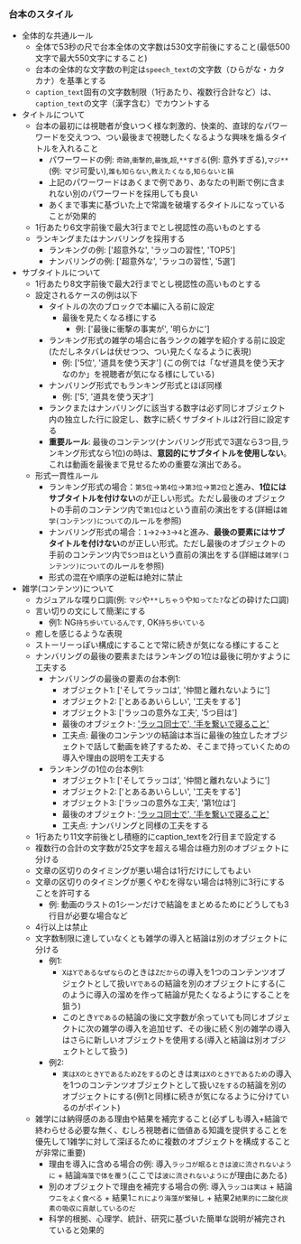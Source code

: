 ### 台本のスタイル
- 全体的な共通ルール
  - 全体で53秒の尺で台本全体の文字数は530文字前後にすること(最低500文字で最大550文字にすること)
  - 台本の全体的な文字数の判定は`speech_text`の文字数（ひらがな・カタカナ）を基準とする
  - `caption_text`固有の文字数制限（1行あたり、複数行合計など）は、`caption_text`の文字（漢字含む）でカウントする
- タイトルについて
  - 台本の最初には視聴者が食いつく様な刺激的、快楽的、直球的なパワーワードを交えつつ、つい最後まで視聴したくなるような興味を煽るタイトルを入れること
    - パワーワードの例: `奇跡`,`衝撃的`,`最強`,`超`,`**すぎる`(例: 意外すぎる),`マジ**`(例: マジ可愛い),`誰も知らない`,`教えたくなる`,`知らないと損`
    - 上記のパワーワードはあくまで例であり、あなたの判断で例に含まれない別のパワーワードを採用しても良い
    - あくまで事実に基づいた上で常識を破壊するタイトルになっていることが効果的
  - 1行あたり6文字前後で最大3行までとし視認性の高いものとする
  - ランキングまたはナンバリングを採用する
    - ランキングの例: ['超意外な', 'ラッコの習性', 'TOP5']
    - ナンバリングの例: ['超意外な', 'ラッコの習性', '5選']
- サブタイトルについて
  - 1行あたり8文字前後で最大2行までとし視認性の高いものとする
  - 設定されるケースの例は以下
    - タイトルの次のブロックで本編に入る前に設定
      - 最後を見たくなる様にする
        - 例: ['最後に衝撃の事実が', '明らかに']
    - ランキング形式の雑学の場合に各ランクの雑学を紹介する前に設定(ただしネタバレは伏せつつ、つい見たくなるように表現)
      - 例: ['5位', '道具を使う天才'] (この例では「なぜ道具を使う天才なのか」を視聴者が気になる様にしている)
    - ナンバリング形式でもランキング形式とほぼ同様
      - 例: ['5', '道具を使う天才']
    - ランクまたはナンバリングに該当する数字は必ず同じオブジェクト内の独立した行に設定し、数字に続くサブタイトルは2行目に設定する
    - **重要ルール**: 最後のコンテンツ(ナンバリング形式で3選なら3つ目,ランキング形式なら1位)の時は、**意図的にサブタイトルを使用しない**。これは動画を最後まで見せるための重要な演出である。
  - 形式一貫性ルール
    - ランキング形式の場合：`第5位`→`第4位`→`第3位`→`第2位`と進み、**1位にはサブタイトルを付けない**のが正しい形式。ただし最後のオブジェクトの手前のコンテンツ内で`第1位は`という直前の演出をする(詳細は`雑学(コンテンツ)について`のルールを参照)
    - ナンバリング形式の場合：`1`→`2`→`3`→`4`と進み、**最後の要素にはサブタイトルを付けない**のが正しい形式。ただし最後のオブジェクトの手前のコンテンツ内で`5つ目は`という直前の演出をする(詳細は`雑学(コンテンツ)について`のルールを参照)
    - 形式の混在や順序の逆転は絶対に禁止
- 雑学(コンテンツ)について
  - カジュアルな喋り口調(例: `マジ`や`**しちゃう`や`知ってた?`などの砕けた口調)
  - 言い切りの文にして簡潔にする
    - 例1: NG`持ち歩いているんです`, OK`持ち歩いている`
  - 癒しを感じるような表現
  - ストーリーっぽい構成にすることで常に続きが気になる様にすること
  - ナンバリングの最後の要素またはランキングの1位は最後に明かすように工夫する
    - ナンバリングの最後の要素の台本例1:
      - オブジェクト1: ['そしてラッコは', '仲間と離れないように']
      - オブジェクト2: ['とあるあいらしい', '工夫をする']
      - オブジェクト3: ['ラッコの意外な工夫', '5つ目は']
      - 最後のオブジェクト: ['ラッコ同士で', '手を繋いで寝ること'](ここで動画終了)
      - 工夫点: 最後のコンテンツの結論は本当に最後の独立したオブジェクトで話して動画を終了するため、そこまで持っていくための導入や理由の説明を工夫する
    - ランキングの1位の台本例1:
      - オブジェクト1: ['そしてラッコは', '仲間と離れないように']
      - オブジェクト2: ['とあるあいらしい', '工夫をする']
      - オブジェクト3: ['ラッコの意外な工夫', '第1位は']
      - 最後のオブジェクト: ['ラッコ同士で', '手を繋いで寝ること'](ここで動画終了)
      - 工夫点: ナンバリングと同様の工夫をする
  - 1行あたり11文字前後とし積極的にcaption_textを2行目まで設定する
  - 複数行の合計の文字数が25文字を超える場合は極力別のオブジェクトに分ける
  - 文章の区切りのタイミングが悪い場合は1行だけにしてもよい
  - 文章の区切りのタイミングが悪くやむを得ない場合は特別に3行にすることを許可する
    - 例: 動画のラストの1シーンだけで結論をまとめるためにどうしても3行目が必要な場合など
  - 4行以上は禁止
  - 文字数制限に達していなくとも雑学の導入と結論は別のオブジェクトに分ける
    - 例1:
      - `XはYであるなぜなら`のときは`Zだから`の導入を1つのコンテンツオブジェクトとして扱い`Yである`の結論を別のオブジェクトにする(このように導入の溜めを作って結論が見たくなるようにすることを狙う)
      - このとき`Yである`の結論の後に文字数が余っていても同じオブジェクトに次の雑学の導入を追加せず、その後に続く別の雑学の導入はさらに新しいオブジェクトを使用する(導入と結論は別オブジェクトとして扱う)
    - 例2:
      - `実はXのときYであるためZをする`のときは`実はXのときYであるため`の導入を1つのコンテンツオブジェクトとして扱い`Zをする`の結論を別のオブジェクトにする(例1と同様に続きが気になるように分けているのがポイント)
  - 雑学には納得感のある理由や結果を補完すること(必ずしも導入+結論で終わらせる必要な無く、むしろ視聴者に価値ある知識を提供することを優先して1雑学に対して深ぼるために複数のオブジェクトを構成することが非常に重要)
    - 理由を導入に含める場合の例: 導入`ラッコが眠るときは波に流されないように` + 結論`海藻で体を覆う`(ここでは`波に流されないように`が理由にあたる)
    - 別のオブジェクトで理由を補完する場合の例: 導入`ラッコは実は` + 結論`ウニをよく食べる` + 結果1`これにより海藻が繁殖し` + 結果2`結果的に二酸化炭素の吸収に貢献しているのだ`
    - 科学的根拠、心理学、統計、研究に基づいた簡単な説明が補完されていると効果的
